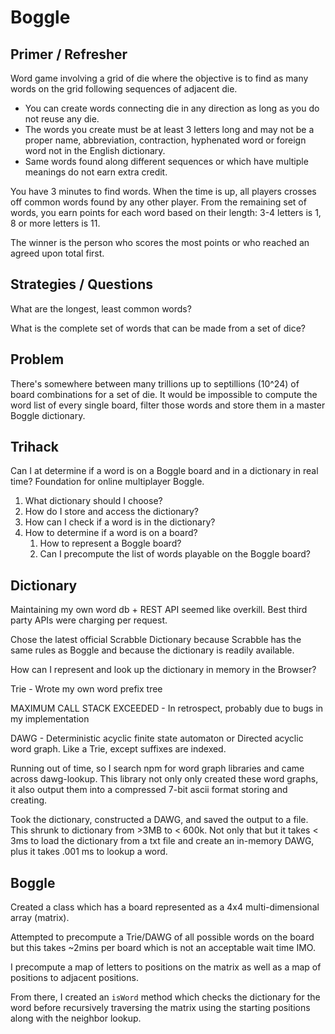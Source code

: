 # Boggle

## Primer / Refresher

Word game involving a grid of die where the objective is to find as many words on the grid following sequences of adjacent die.

* You can create words connecting die in any direction as long as you do not reuse any die.
* The words you create must be at least 3 letters long and may not be a proper name, abbreviation, contraction, 
  hyphenated word or foreign word not in the English dictionary.
* Same words found along different sequences or which have multiple meanings do not earn extra credit.

You have 3 minutes to find words. When the time is up, all players crosses off common words found by any other player.
From the remaining set of words, you earn points for each word based on their length: 
3-4 letters is 1, 8 or more letters is 11.

The winner is the person who scores the most points or who reached an agreed upon total first.

## Strategies / Questions

What are the longest, least common words? 

What is the complete set of words that can be made from a set of dice? 

## Problem

There's somewhere between many trillions up to septillions (10^24) of board combinations for a set of die.
It would be impossible to compute the word list of every single board, filter those words and store them in a master
Boggle dictionary.

## Trihack

Can I at determine if a word is on a Boggle board and in a dictionary in real time?
Foundation for online multiplayer Boggle.

1. What dictionary should I choose?
1. How do I store and access the dictionary?
1. How can I check if a word is in the dictionary?
1. How to determine if a word is on a board?
    1. How to represent a Boggle board?
    1. Can I precompute the list of words playable on the Boggle board?
    
## Dictionary
Maintaining my own word db + REST API seemed like overkill. 
Best third party APIs were charging per request.

Chose the latest official Scrabble Dictionary because Scrabble has the same rules as Boggle and because the dictionary
is readily available.

How can I represent and look up the dictionary in memory in the Browser?

Trie - Wrote my own word prefix tree

MAXIMUM CALL STACK EXCEEDED - In retrospect, probably due to bugs in my implementation

DAWG - Deterministic acyclic finite state automaton or Directed acyclic word graph. Like a Trie, except suffixes are indexed.

Running out of time, so I search npm for word graph libraries and came across dawg-lookup.
This library not only only created these word graphs, it also output them into a compressed 7-bit ascii format storing and
creating. 

Took the dictionary, constructed a DAWG, and saved the output to a file.
This shrunk to dictionary from >3MB to < 600k. Not only that but it takes < 3ms to load the dictionary from a txt file
and create an in-memory DAWG, plus it takes .001 ms to lookup a word.

## Boggle

Created a class which has a board represented as a 4x4 multi-dimensional array (matrix). 

Attempted to precompute a Trie/DAWG of all possible words on the board but this takes ~2mins per board which is not an
acceptable wait time IMO.

I precompute a map of letters to positions on the matrix as well as a map of positions to adjacent positions.

From there, I created an `isWord` method which checks the dictionary for the word before recursively traversing the matrix using the starting positions
along with the neighbor lookup.
